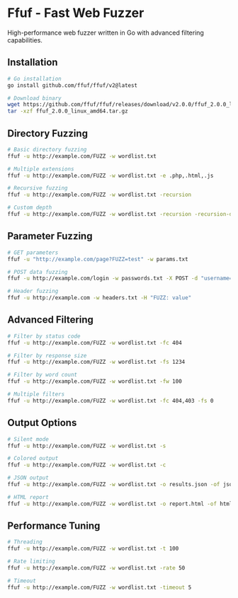 # Ffuf - Fast Web Fuzzer

High-performance web fuzzer written in Go with advanced filtering capabilities.

## Installation

```bash
# Go installation
go install github.com/ffuf/ffuf/v2@latest

# Download binary
wget https://github.com/ffuf/ffuf/releases/download/v2.0.0/ffuf_2.0.0_linux_amd64.tar.gz
tar -xzf ffuf_2.0.0_linux_amd64.tar.gz
```

## Directory Fuzzing

```bash
# Basic directory fuzzing
ffuf -u http://example.com/FUZZ -w wordlist.txt

# Multiple extensions
ffuf -u http://example.com/FUZZ -w wordlist.txt -e .php,.html,.js

# Recursive fuzzing
ffuf -u http://example.com/FUZZ -w wordlist.txt -recursion

# Custom depth
ffuf -u http://example.com/FUZZ -w wordlist.txt -recursion -recursion-depth 3
```

## Parameter Fuzzing

```bash
# GET parameters
ffuf -u "http://example.com/page?FUZZ=test" -w params.txt

# POST data fuzzing
ffuf -u http://example.com/login -w passwords.txt -X POST -d "username=admin&password=FUZZ"

# Header fuzzing
ffuf -u http://example.com -w headers.txt -H "FUZZ: value"
```

## Advanced Filtering

```bash
# Filter by status code
ffuf -u http://example.com/FUZZ -w wordlist.txt -fc 404

# Filter by response size
ffuf -u http://example.com/FUZZ -w wordlist.txt -fs 1234

# Filter by word count
ffuf -u http://example.com/FUZZ -w wordlist.txt -fw 100

# Multiple filters
ffuf -u http://example.com/FUZZ -w wordlist.txt -fc 404,403 -fs 0
```

## Output Options

```bash
# Silent mode
ffuf -u http://example.com/FUZZ -w wordlist.txt -s

# Colored output
ffuf -u http://example.com/FUZZ -w wordlist.txt -c

# JSON output
ffuf -u http://example.com/FUZZ -w wordlist.txt -o results.json -of json

# HTML report
ffuf -u http://example.com/FUZZ -w wordlist.txt -o report.html -of html
```

## Performance Tuning

```bash
# Threading
ffuf -u http://example.com/FUZZ -w wordlist.txt -t 100

# Rate limiting
ffuf -u http://example.com/FUZZ -w wordlist.txt -rate 50

# Timeout
ffuf -u http://example.com/FUZZ -w wordlist.txt -timeout 5
```
